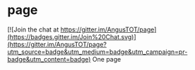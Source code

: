 # page

[![Join the chat at https://gitter.im/AngusTOT/page](https://badges.gitter.im/Join%20Chat.svg)](https://gitter.im/AngusTOT/page?utm_source=badge&utm_medium=badge&utm_campaign=pr-badge&utm_content=badge)
One page
